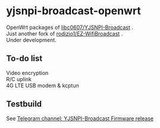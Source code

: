 # yjsnpi-broadcast-openwrt
OpenWrt packages of [libc0607/YJSNPI-Broadcast](https://github.com/libc0607/YJSNPI-Broadcast) .  
Just another fork of [rodizio1/EZ-WifiBroadcast](https://github.com/rodizio1/EZ-WifiBroadcast) .  
Under development.  
## To-do list
 Video encryption  
 R/C uplink  
 4G LTE USB modem & kcptun   
  
## Testbuild 
See [Telegram channel: YJSNPI-Broadcast Firmware release](https://t.me/yjsnpi_broadcast)  
